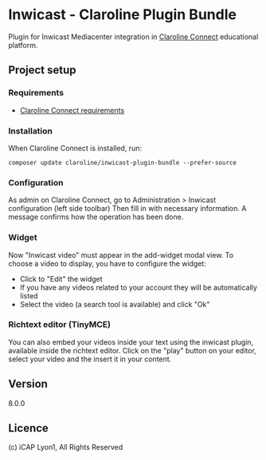 # Inwicast - Claroline Plugin Bundle

Plugin for Inwicast Mediacenter integration in [Claroline Connect](https://github.com/claroline/Claroline/) educational platform.

## Project setup
### Requirements
- [Claroline Connect requirements](https://github.com/claroline/Claroline/blob/master/README.md#requirements)

### Installation
When Claroline Connect is installed, run:

    composer update claroline/inwicast-plugin-bundle --prefer-source

### Configuration
As admin on Claroline Connect, go to Administration > Inwicast configuration (left side toolbar)
Then fill in with necessary information. A message confirms how the operation has been done.

### Widget
Now "Inwicast video" must appear in the add-widget modal view. To choose a video to display, you have to configure the widget:
- Click to "Edit" the widget
- If you have any videos related to your account they will be automatically listed
- Select the video (a search tool is available) and click "Ok"

### Richtext editor (TinyMCE)
You can also embed your videos inside your text using the inwicast plugin, available inside the richtext editor.
Click on the "play" button on your editor, select your video and the insert it in your content.

## Version
8.0.0

## Licence
(c) iCAP Lyon1, All Rights Reserved
